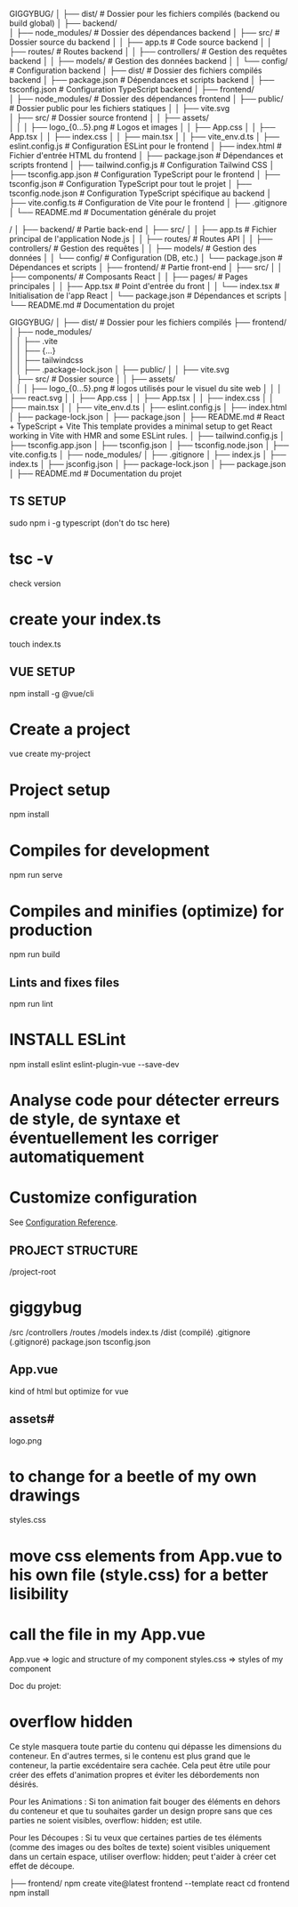 GIGGYBUG/
│
├── dist/                  # Dossier pour les fichiers compilés (backend ou build global)
│
├── backend/             
│   ├── node_modules/      # Dossier des dépendances backend
│   ├── src/               # Dossier source du backend
│   │   ├── app.ts         # Code source backend
│   │   ├── routes/        # Routes backend
│   │   ├── controllers/   # Gestion des requêtes backend
│   │   ├── models/        # Gestion des données backend
│   │   └── config/        # Configuration backend
│   ├── dist/              # Dossier des fichiers compilés backend
│   ├── package.json       # Dépendances et scripts backend
│   ├── tsconfig.json      # Configuration TypeScript backend
│
├── frontend/            
│   ├── node_modules/      # Dossier des dépendances frontend
│   ├── public/            # Dossier public pour les fichiers statiques
│   │   ├── vite.svg       
│   ├── src/               # Dossier source frontend
│   │   ├── assets/         
│   │   │   ├── logo_{0...5}.png  # Logos et images
│   │   ├── App.css
│   │   ├── App.tsx
│   │   ├── index.css
│   │   ├── main.tsx
│   │   ├── vite_env.d.ts
│   ├── eslint.config.js   # Configuration ESLint pour le frontend
│   ├── index.html         # Fichier d'entrée HTML du frontend
│   ├── package.json       # Dépendances et scripts frontend
│   ├── tailwind.config.js # Configuration Tailwind CSS
│   ├── tsconfig.app.json  # Configuration TypeScript pour le frontend
│   ├── tsconfig.json      # Configuration TypeScript pour tout le projet
│   ├── tsconfig.node.json # Configuration TypeScript spécifique au backend
│   ├── vite.config.ts     # Configuration de Vite pour le frontend
│   ├── .gitignore
│
└── README.md              # Documentation générale du projet

/
│
├── backend/               # Partie back-end
│   ├── src/
│   │   ├── app.ts         # Fichier principal de l'application Node.js
│   │   ├── routes/        # Routes API
│   │   ├── controllers/   # Gestion des requêtes
│   │   ├── models/        # Gestion des données
│   │   └── config/        # Configuration (DB, etc.)
│   └── package.json       # Dépendances et scripts
│
├── frontend/              # Partie front-end
│   ├── src/
│   │   ├── components/    # Composants React
│   │   ├── pages/         # Pages principales
│   │   ├── App.tsx        # Point d'entrée du front
│   │   └── index.tsx      # Initialisation de l'app React
│   └── package.json       # Dépendances et scripts
│
└── README.md              # Documentation du projet

GIGGYBUG/
│
├── dist/                 # Dossier pour les fichiers compilés
├── frontend/            
│   ├── node_modules/  
│   │   ├── .vite               
│   │   ├── {...}     
│   │   ├── tailwindcss      
│   │   ├── .package-lock.json
│   ├── public/
│   │   ├── vite.svg              
│   ├── src/               # Dossier source
│   │   ├── assets/         
│   │   │   ├── logo_{0...5}.png # logos utilisés pour le visuel du site web
│   │   │   ├── react.svg
│   │   ├── App.css
│   │   ├── App.tsx
│   │   ├── index.css
│   │   ├── main.tsx
│   │   ├── vite_env.d.ts 
│   ├── eslint.config.js
│   ├── index.html
│   ├── package-lock.json
│   ├── package.json
│   ├── README.md       # React + TypeScript + Vite This template provides a minimal setup to get React working in Vite with HMR and some ESLint rules.
│   ├── tailwind.config.js
│   ├── tsconfig.app.json
│   ├── tsconfig.json
│   ├── tsconfig.node.json
│   ├── vite.config.ts
│   ├── node_modules/
│   ├── .gitignore
│   ├── index.js
│   ├── index.ts
│   ├── jsconfig.json
│   ├── package-lock.json
│   ├── package.json
│   ├── README.md       # Documentation du projet


## TS SETUP ##
sudo npm i -g typescript (don't do tsc here)

# tsc -v
check version 

# create your index.ts
touch index.ts


## VUE SETUP ##
npm install -g @vue/cli

# Create a project #
vue create my-project

# Project setup #
npm install

# Compiles for development #
npm run serve

# Compiles and minifies (optimize) for production #
npm run build

## Lints and fixes files ##
npm run lint

# INSTALL ESLint #
npm install eslint eslint-plugin-vue --save-dev
# Analyse code pour détecter erreurs de style, de syntaxe et éventuellement les corriger automatiquement #

# Customize configuration #
See [Configuration Reference](https://cli.vuejs.org/config/).


## PROJECT STRUCTURE ##

/project-root
# giggybug
  /src
    /controllers
    /routes
    /models
    index.ts
  /dist (compilé)
  .gitignore (.gitignoré)
  package.json
  tsconfig.json

## App.vue ##
kind of html but optimize for vue
## assets#
logo.png
# to change for a beetle of my own drawings #
styles.css
# move css elements from App.vue to his own file (style.css) for a better lisibility #
# call the file in my App.vue #

App.vue => logic and structure of my component
styles.css => styles of my component

Doc du projet:

# overflow hidden
Ce style masquera toute partie du contenu qui dépasse les dimensions du conteneur. En d'autres termes, si le contenu est plus grand que le conteneur, la partie excédentaire sera cachée. Cela peut être utile pour créer des effets d'animation propres et éviter les débordements non désirés.

Pour les Animations : Si ton animation fait bouger des éléments en dehors du conteneur et que tu souhaites garder un design propre sans que ces parties ne soient visibles, overflow: hidden; est utile.

Pour les Découpes : Si tu veux que certaines parties de tes éléments (comme des images ou des boîtes de texte) soient visibles uniquement dans un certain espace, utiliser overflow: hidden; peut t'aider à créer cet effet de découpe.

├── frontend/ 
npm create vite@latest frontend --template react
cd frontend
npm install

